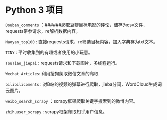 # Python 3 项目

`Douban_comments` ：######爬取豆瓣目标电影的评论，储存为csv文件，requests带参请求，re解析数据内容。

 `Maoyan_top100` : 直接requests请求，re筛选目标内容，加入字典存为txt文本。
 
 `TINY` : 平时收集到的有趣或者使用的小玩意。
 
 `TouTiao_jiepai` : requests请求和下载图片，多线程运行。
 
 `Wechat_Articles`: 利用搜狗爬取微信文章的爬取
 
 `bilibilicoments` : 对B站的视频的弹幕进行爬取，jieba分词，WordCloud生成词云图片。
 
 `weibo_search_scrapy` ：scrapy框架爬取关键字搜索到的微博内容。

 `zhihuuser_scrapy` : scrapy框架爬取知乎用户信息。
